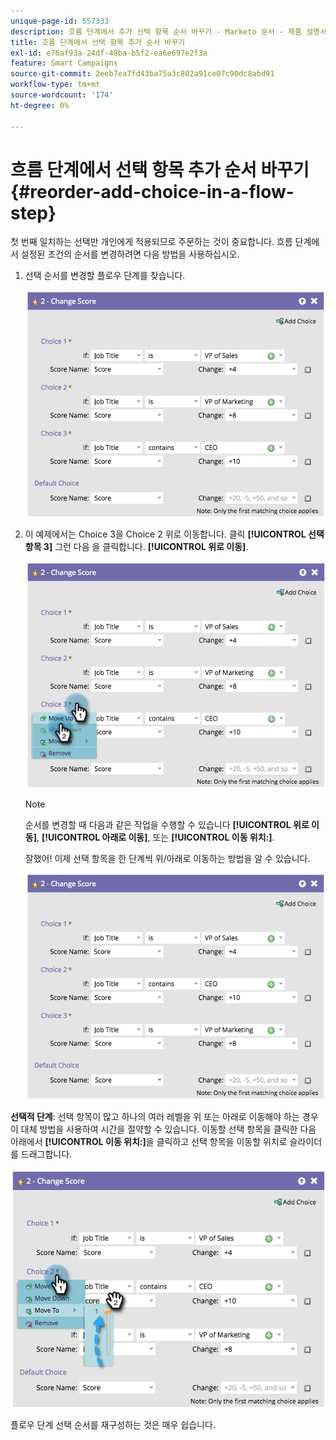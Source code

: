 ```yaml
---
unique-page-id: 557333
description: 흐름 단계에서 추가 선택 항목 순서 바꾸기 - Marketo 문서 - 제품 설명서
title: 흐름 단계에서 선택 항목 추가 순서 바꾸기
exl-id: e76af93a-24df-48ba-b5f2-ea6e697e2f3a
feature: Smart Campaigns
source-git-commit: 2eeb7ea7fd43ba75a3c802a91ce07c90dc8abd91
workflow-type: tm+mt
source-wordcount: '174'
ht-degree: 0%

---
```


# 흐름 단계에서 선택 항목 추가 순서 바꾸기 {#reorder-add-choice-in-a-flow-step}

첫 번째 일치하는 선택만 개인에게 적용되므로 주문하는 것이 중요합니다. 흐름 단계에서 설정된 조건의 순서를 변경하려면 다음 방법을 사용하십시오.

1. 선택 순서를 변경할 플로우 단계를 찾습니다.

   ![](assets/one.png)

1. 이 예제에서는 Choice 3을 Choice 2 위로 이동합니다. 클릭 **[!UICONTROL 선택 항목 3]** 그런 다음 을 클릭합니다. **[!UICONTROL 위로 이동]**.

   ![](assets/two.png)

   >[!NOTE]
   >
   >순서를 변경할 때 다음과 같은 작업을 수행할 수 있습니다 **[!UICONTROL 위로 이동]**, **[!UICONTROL 아래로 이동]**, 또는 **[!UICONTROL 이동 위치:]**.

   잘했어! 이제 선택 항목을 한 단계씩 위/아래로 이동하는 방법을 알 수 있습니다.

   ![](assets/three.png)

**선택적 단계**: 선택 항목이 많고 하나의 여러 레벨을 위 또는 아래로 이동해야 하는 경우 이 대체 방법을 사용하여 시간을 절약할 수 있습니다. 이동할 선택 항목을 클릭한 다음 아래에서 **[!UICONTROL 이동 위치:]**&#x200B;을 클릭하고 선택 항목을 이동할 위치로 슬라이더를 드래그합니다.

![](assets/four.png)

플로우 단계 선택 순서를 재구성하는 것은 매우 쉽습니다.
